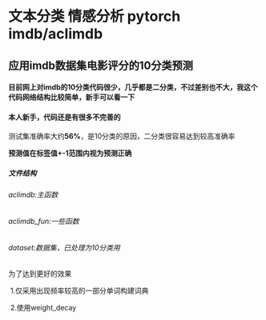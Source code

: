 # 文本分类 情感分析 pytorch imdb/aclimdb

## 应用imdb数据集电影评分的10分类预测

#### 目前网上对imdb的10分类代码很少，几乎都是二分类，不过差别也不大，我这个代码网络结构比较简单，新手可以看一下

#### 本人新手，代码还是有很多不完善的

测试集准确率大约**56%**，是10分类的原因，二分类很容易达到较高准确率

**预测值在标签值+-1范围内视为预测正确**

##### 文件结构

###### aclimdb:主函数

###### aclimdb_fun:一些函数

###### dataset:数据集，已处理为10分类用



为了达到更好的效果

​	1.仅采用出现频率较高的一部分单词构建词典

​	2.使用weight_decay







